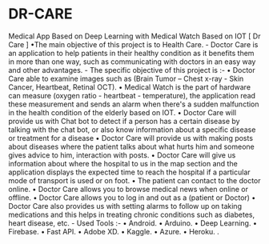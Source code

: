 # DR-CARE
Medical App Based on Deep Learning with Medical Watch Based on IOT [ Dr Care ]  •The main objective of this project is to Health Care.  - Doctor Care is an application to help patients in their healthy condition as it benefits them in more than one way, such as communicating with doctors in an easy way and other advantages.   - The specific objective of this project is :-   • Doctor Care able to examine images such as (Brain Tumor – Chest x-ray - Skin Cancer, Heartbeat, Retinal OCT). • Medical Watch is the part of hardware can measure (oxygen ratio - heartbeat - temperature), the application read these measurement and sends an alarm when there's a sudden malfunction in the health condition of the elderly based on IOT. • Doctor Care  will provide us with Chat bot to detect if a person has a certain disease by talking with the chat bot, or also know information about a specific disease or treatment for a disease • Doctor Care will provide us with making posts about diseases where the patient talks about what hurts him and someone gives advice to him, interaction with posts. • Doctor Care will give us information about where the hospital to us in the map section and the application displays the expected time to reach the hospital if a particular mode of transport is used or on foot. • The patient can contact to the doctor online. • Doctor Care allows you to browse medical news when online or offline. • Doctor Care allows you to log in and out as a (patient or Doctor) • Doctor Care also provides us with setting alarms to follow up on taking medications and this helps in treating chronic conditions such as diabetes, heart disease, etc.   - Used Tools :-  • Android. • Arduino. • Deep Learning. • Firebase. • Fast API. • Adobe XD. • Kaggle. • Azure. • Heroku. .
